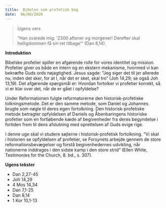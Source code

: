 ```yaml
---
title:  Bibelen som profetisk bog
date:  06/06/2020
---
```


> <p>Ugens vers</p>
> ”Han svarede mig: ’2300 aftener og morgener! Derefter skal helligdommen få sin ret tilbage’“ (Dan 8,14).

**Introduktion**

Bibelske profetier spiller en afgørende rolle for vores identitet og mission. Profetier giver os både en intern og en ekstern mekanisme, hvormed vi kan bekræfte Guds ords nøjagtighed. Jesus sagde: ”Jeg siger det til jer allerede nu, inden det sker, for at I, når det er sket, skal tro“ (Joh 14,29; se også Joh 13,19). Det afgørende spørgsmål er: Hvordan fortolker vi profetier korrekt, så vi er klar over det, når de er gået i opfyldelse?

Under Reformationen fulgte reformatorerne den historisk-profetiske tolkningsmetode. Det er den samme metode, som Daniel og Johannes brugte som nøgle til deres egen fortolkning. Den historisk-profetiske metode betragter opfyldelsen af Daniels og Åbenbaringens historiske profetier som en fortløbende kæde af begivenheder fra deres begyndelse i fortiden frem til dens afslutning med oprettelsen af Guds evige rige.

I denne uge skal vi studere søjlerne i historisk-profetisk fortolkning. ”Vi skal i historien se opfyldelsen af profetier, se Forsynets arbejde gennem de store reformationsbevægelser og forstå begivenhedernes udvikling, når nationerne inddrages i den sidste kamp i den store strid“ (Ellen White, Testimonies for the Church, 8. bd., s. 307).

**Ugens tekster**

- Dan 2,27-45
- Joh 14,29
- 4 Mos 14,34
- Dan 7,1-25
- Dan 8,14
- 1 Kor 10,1-13